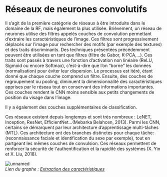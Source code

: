 # Réseaux de neurones convolutifs

Il s’agit de la première catégorie de réseaux à être introduite dans le domaine de la RF, mais également la plus utilisée. Brièvement, un réseau de neurones utilise des filtres appelés couches de convolution permettant d’extraire les caractéristiques de l’image. Ces filtres sont progressivement déplacés sur l’image pour rechercher des motifs (par exemple des textures) et des traits discriminants. Des techniques présentées précédemment peuvent être utilisées en tant que filtres (filtre de Gabor, K-PCA,...). Ces traits sont passés à travers une fonction d’activation non linéaire (ReLU, Sigmoid ou encore Softmax), c’est-à-dire que l’on “borne” les données (normalisation) pour éviter leur dispersion. Le processus est itéré, étant donné que chaque couche comprend un filtre. Ensuite, des couches de regroupement ou pooling, diminuent la dimensionnalité des caractéristiques apprises par le réseau tout en conservant des informations importantes. Ces couches rendent le CNN moins sensible aux petits changements de position du visage dans l’image. 

Il y a également des couches supplémentaires de classification.

Ces réseaux existent depuis longtemps et sont très nombreux : LeNET, Inception, ResNet, EfficientNet…(Mebarka Belahcen, 2013).
Parmi les CNN, certains se démarquent par leur architecture d’apprentissage multi-tâches (MTL). Ces architecture ont des branches distinctes pour chaque tâche:  (reconnaissance faciale et identification du sexe par exemple), tout en partgeant les mêmes couches de convulsion. Ces réseaux permettent de renforcer la sécurité de l'authentification et la rapidité des systèmes (X. Yin et  X. Liu, 2018).

![unnamed](https://github.com/julienpillis/Veille_techno_RF/assets/73343827/38b010fc-60c7-45b0-bc91-868d32b52544)
<br><i>Lien du graphe : <a href="https://go.stemic.app/maps/1bf0a933-a027-426c-95fa-daad89119f85">Extraction des caractéristiques</a> </i>

